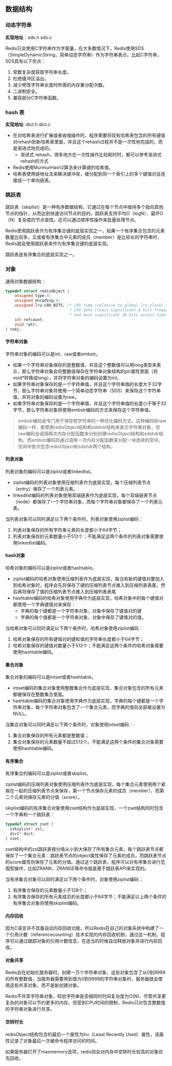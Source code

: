 ## 数据结构

### 动态字符串

**实现地址**：sds.h sds.c

Redis只会使用C字符串作为字面量，在大多数情况下，Redis使用SDS（SimpleDynamicString，简单动态字符串）作为字符串表示。比起C字符串，SDS具有以下优点：

1. 常数复杂度获取字符串长度。
2. 杜绝缓冲区溢出。
3. 减少修改字符串长度时所需的内存重分配次数。
4. 二进制安全。
5. 兼容部分C字符串函数。

### hash 表

**实现地址**: dict.h dict.c

- 在对哈希表进行扩展或者收缩操作时，程序需要将现有哈希表包含的所有键值对rehash到新哈希表里面，并且这个rehash过程并不是一次性地完成的，而是渐进式地完成的。
  - 渐进式 rehash，很多地方在一次性操作比较耗时时，都可以参考渐进式rehash的方式
- Redis使用MurmurHash2算法来计算键的哈希值。
- 哈希表使用链地址法来解决键冲突，被分配到同一个索引上的多个键值对会连接成一个单向链表。

### 跳跃表

跳跃表（skiplist）是一种有序数据结构，它通过在每个节点中维持多个指向其他节点的指针，从而达到快速访问节点的目的。跳跃表支持平均O（logN）、最坏O（N）复杂度的节点查找，还可以通过顺序性操作来批量处理节点。

Redis使用跳跃表作为有序集合键的底层实现之一，如果一个有序集合包含的元素数量比较多，又或者有序集合中元素的成员（member）是比较长的字符串时，Redis就会使用跳跃表来作为有序集合键的底层实现。

跳跃表是有序集合的底层实现之一。

### 对象

通用对象数据结构：

```c
typedef struct redisObject {
    unsigned type:4;
    unsigned encoding:4;
    unsigned lru:LRU_BITS; /* LRU time (relative to global lru_clock) or
                            * LFU data (least significant 8 bits frequency
                            * and most significant 16 bits access time). */
    int refcount;
    void *ptr;
} robj;
```

#### 字符串对象

字符串对象的编码可以是int、raw或者embstr。

- 如果一个字符串对象保存的是整数值，并且这个整数值可以用long类型来表示，那么字符串对象会将整数值保存在字符串对象结构的ptr属性里面（将void*转换成long），并将字符串对象的编码设置为int。
- 如果字符串对象保存的是一个字符串值，并且这个字符串值的长度大于32字节，那么字符串对象将使用一个简单动态字符串（SDS）来保存这个字符串值，并将对象的编码设置为raw。
- 如果字符串对象保存的是一个字符串值，并且这个字符串值的长度小于等于32字节，那么字符串对象将使用embstr编码的方式来保存这个字符串值。

> embstr编码是专门用于保存短字符串的一种优化编码方式，这种编码和raw编码一样，都使用redisObject结构和sdshdr结构来表示字符串对象，但raw编码会调用两次内存分配函数来分别创建redisObject结构和sdshdr结构，而embstr编码则通过调用一次内存分配函数来分配一块连续的空间，空间中依次包含redisObject和sdshdr两个结构，

#### 列表对象

列表对象的编码可以是ziplist或者linkedlist。

- ziplist编码的列表对象使用压缩列表作为底层实现，每个压缩列表节点（entry）保存了一个列表元素。
- linkedlist编码的列表对象使用双端链表作为底层实现，每个双端链表节点（node）都保存了一个字符串对象，而每个字符串对象都保存了一个列表元素。

当列表对象可以同时满足以下两个条件时，列表对象使用ziplist编码：

1. 列表对象保存的所有字符串元素的长度都小于64字节；
2. 列表对象保存的元素数量小于512个；不能满足这两个条件的列表对象需要使用linkedlist编码。

#### hash对象

哈希对象的编码可以是ziplist或者hashtable。

- ziplist编码的哈希对象使用压缩列表作为底层实现，每当有新的键值对要加入到哈希对象时，程序会先将保存了键的压缩列表节点推入到压缩列表表尾，然后再将保存了值的压缩列表节点推入到压缩列表表尾
- hashtable编码的哈希对象使用字典作为底层实现，哈希对象中的每个键值对都使用一个字典键值对来保存：
  - 字典的每个键都是一个字符串对象，对象中保存了键值对的键
  - 字典的每个值都是一个字符串对象，对象中保存了键值对的值。

当哈希对象可以同时满足以下两个条件时，哈希对象使用ziplist编码：

1. 哈希对象保存的所有键值对的键和值的字符串长度都小于64字节；
2. 哈希对象保存的键值对数量小于512个；不能满足这两个条件的哈希对象需要使用hashtable编码。

#### 集合对象

集合对象的编码可以是intset或者hashtable。

- intset编码的集合对象使用整数集合作为底层实现，集合对象包含的所有元素都被保存在整数集合里面。
- hashtable编码的集合对象使用字典作为底层实现，字典的每个键都是一个字符串对象，每个字符串对象包含了一个集合元素，而字典的值则全部被设置为NULL。

当集合对象可以同时满足以下两个条件时，对象使用intset编码：·

1. 集合对象保存的所有元素都是整数值；
2. 集合对象保存的元素数量不超过512个。不能满足这两个条件的集合对象需要使用hashtable编码。

#### 有序集合

有序集合的编码可以是ziplist或者skiplist。

ziplist编码的压缩列表对象使用压缩列表作为底层实现，每个集合元素使用两个紧挨在一起的压缩列表节点来保存，第一个节点保存元素的成员（member），而第二个元素则保存元素的分值（score）。

skiplist编码的有序集合对象使用zset结构作为底层实现，一个zset结构同时包含一个字典和一个跳跃表：

```c
typedef struct zset {
  zskiplist* zsl;
  dict* dict;
} zset;
```

zset结构中的zsl跳跃表按分值从小到大保存了所有集合元素，每个跳跃表节点都保存了一个集合元素：跳跃表节点的object属性保存了元素的成员，而跳跃表节点的score属性则保存了元素的分值。通过这个跳跃表，程序可以对有序集合进行范围型操作，比如ZRANK、ZRANGE等命令就是基于跳跃表API来实现的。

当有序集合对象可以同时满足以下两个条件时，对象使用ziplist编码：

1. 有序集合保存的元素数量小于128个；
2. 有序集合保存的所有元素成员的长度都小于64字节；不能满足以上两个条件的有序集合对象将使用skiplist编码。

#### 内存回收

因为C语言并不具备自动内存回收功能，所以Redis在自己的对象系统中构建了一个引用计数（referencecounting）技术实现的内存回收机制，通过这一机制，程序可以通过跟踪对象的引用计数信息，在适当的时候自动释放对象并进行内存回收。

#### 对象共享

Redis会在初始化服务器时，创建一万个字符串对象，这些对象包含了从0到9999的所有整数值，当服务器需要用到值为0到9999的字符串对象时，服务器就会使用这些共享对象，而不是新创建对象。

Redis不共享字符串对象，校验字符串是否相同时时间复杂度为O(N)，尽管共享更复杂的对象可以节约更多的内存，但受到CPU时间的限制，Redis只对包含整数值的字符串对象进行共享。

#### 空转时长

redisObject结构包含的最后一个属性为lru（Least Recently Used）属性，该属性记录了对象最后一次被命令程序访问的时间。

如果服务器打开了maxmemory选项，redis则会对内存中空转时长较高的对象优先回收。